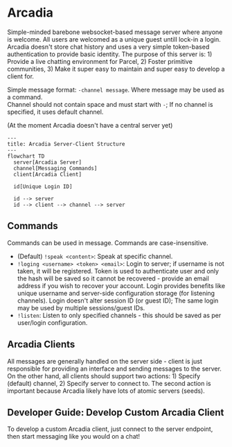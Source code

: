 # Arcadia

Simple-minded barebone websocket-based message server where anyone is welcome. All users are welcomed as a unique guest untill lock-in a login. Arcadia doesn't store chat history and uses a very simple token-based authentication to provide basic identity. The purpose of this server is: 1) Provide a live chatting environment for Parcel, 2) Foster primitive communities, 3) Make it super easy to maintain and super easy to develop a client for.

Simple message format: `-channel message`. Where message may be used as a command.  
Channel should not contain space and must start with `-`; If no channel is specified, it uses default channel.

(At the moment Arcadia doesn't have a central server yet)

```mermaid
---
title: Arcadia Server-Client Structure
---
flowchart TD
  server[Arcadia Server]
  channel[Messaging Commands]
  client[Arcadia Client]

  id[Unique Login ID]

  id --> server
  id --> client --> channel --> server
```

## Commands

Commands can be used in message. Commands are case-insensitive.

* (Default) `!speak <content>`: Speak at specific channel.
* `!loging <username> <token> <email>`: Login to server; if username is not taken, it will be registered. Token is used to authenticate user and only the hash will be saved so it cannot be recovered - provide an email address if you wish to recover your account. Login provides benefits like unique username and server-side configuration storage (for listening channels). Login doesn't alter session ID (or guest ID); The same login may be used by multiple sessions/guest IDs.
* `!listen`: Listen to only specified channels - this should be saved as per user/login configuration.

## Arcadia Clients

All messages are generally handled on the server side - client is just responsible for providing an interface and sending messages to the server. On the other hand, all clients should support two actions: 1) Specify (default) channel, 2) Specify server to connect to. The second action is important because Arcadia likely have lots of atomic servers (seeds).

## Developer Guide: Develop Custom Arcadia Client

To develop a custom Arcadia client, just connect to the server endpoint, then start messaging like you would on a chat!
